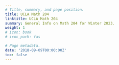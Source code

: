 ```yaml
---
# Title, summary, and page position.
title: UCLA Math 204
linktitle: UCLA Math 204
summary: General Info on Math 204 for Winter 2023.
weight: 1
# icon: book
# icon_pack: fas

# Page metadata.
date: '2018-09-09T00:00:00Z'
toc: false
---
```

